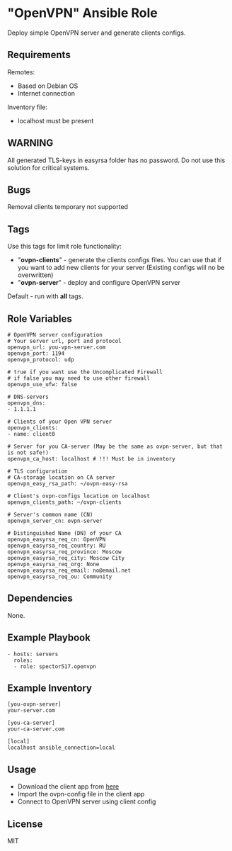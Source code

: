 "OpenVPN" Ansible Role
=========

Deploy simple OpenVPN server and generate clients configs.

Requirements
------------

Remotes:
- Based on Debian OS
- Internet connection

Inventory file:
- localhost must be present

WARNING
-------

All generated TLS-keys in easyrsa folder has no password.
Do not use this solution for critical systems.

Bugs
----

Removal clients temporary not supported

Tags
----

Use this tags for limit role functionality:
- "__ovpn-clients__" - generate the clients configs files. You can use that if you want to add new clients for your server (Existing configs will no be overwritten)
- "__ovpn-server__" - deploy and configure OpenVPN server

Default - run with __all__ tags.

Role Variables
--------------

```
# OpenVPN server configuration
# Your server url, port and protocol
openvpn_url: you-vpn-server.com
openvpn_port: 1194
openvpn_protocol: udp

# true if you want use the Uncomplicated Firewall
# if false you may need to use other firewall
openvpn_use_ufw: false

# DNS-servers
openvpn_dns:
- 1.1.1.1

# Clients of your Open VPN server
openvpn_clients:
- name: client0

# Server for you CA-server (May be the same as ovpn-server, but that is not safe!)
openvpn_ca_host: localhost # !!! Must be in inventory

# TLS configuration
# CA-storage location on CA server
openvpn_easy_rsa_path: ~/ovpn-easy-rsa

# Client's ovpn-configs location on localhost
openvpn_clients_path: ~/ovpn-clients

# Server's common name (CN)
openvpn_server_cn: ovpn-server

# Distinguished Name (DN) of your CA
openvpn_easyrsa_req_cn: OpenVPN
openvpn_easyrsa_req_country: RU
openvpn_easyrsa_req_province: Moscow
openvpn_easyrsa_req_city: Moscow City
openvpn_easyrsa_req_org: None
openvpn_easyrsa_req_email: no@email.net
openvpn_easyrsa_req_ou: Community
```

Dependencies
------------

None.

Example Playbook
----------------

```
- hosts: servers
  roles:
  - role: spector517.openvpn
```

Example Inventory
-----------------

```
[you-ovpn-server]
your-server.com

[you-ca-server]
your-ca-server.com

[local]
localhost ansible_connection=local
```

Usage
-----

- Download the client app from [here](https://openvpn.net/community-downloads/)
- Import the ovpn-config file in the client app
- Connect to OpenVPN server using client config

License
-------

MIT

